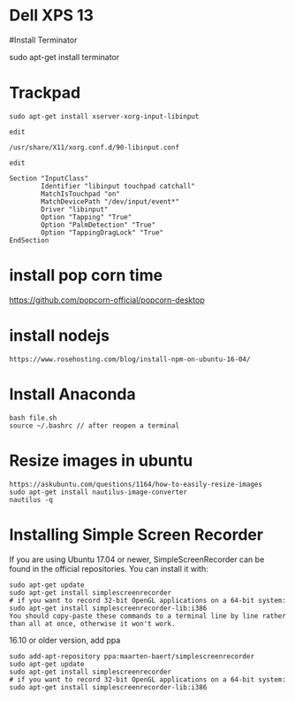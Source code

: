 # Dell XPS 13

#Install Terminator

sudo apt-get install terminator

# Trackpad

~~~~
sudo apt-get install xserver-xorg-input-libinput

edit

/usr/share/X11/xorg.conf.d/90-libinput.conf

edit

Section "InputClass"
        Identifier "libinput touchpad catchall"
        MatchIsTouchpad "on"
        MatchDevicePath "/dev/input/event*"
        Driver "libinput"
        Option "Tapping" "True"
        Option "PalmDetection" "True"
        Option "TappingDragLock" "True"
EndSection
~~~~

# install pop corn time
https://github.com/popcorn-official/popcorn-desktop
# install nodejs 

~~~~
https://www.rosehosting.com/blog/install-npm-on-ubuntu-16-04/
~~~~

# Install Anaconda

~~~~
bash file.sh
source ~/.bashrc // after reopen a terminal

~~~~
# Resize images in ubuntu

~~~~
https://askubuntu.com/questions/1164/how-to-easily-resize-images
sudo apt-get install nautilus-image-converter
nautilus -q
~~~~

# Installing Simple Screen Recorder

If you are using Ubuntu 17.04 or newer, SimpleScreenRecorder can be found in the official repositories. You can install it with:
~~~~
sudo apt-get update
sudo apt-get install simplescreenrecorder
# if you want to record 32-bit OpenGL applications on a 64-bit system:
sudo apt-get install simplescreenrecorder-lib:i386
You should copy-paste these commands to a terminal line by line rather than all at once, otherwise it won't work.
~~~~
16.10 or older version, add ppa
~~~~
sudo add-apt-repository ppa:maarten-baert/simplescreenrecorder
sudo apt-get update
sudo apt-get install simplescreenrecorder
# if you want to record 32-bit OpenGL applications on a 64-bit system:
sudo apt-get install simplescreenrecorder-lib:i386
~~~~
